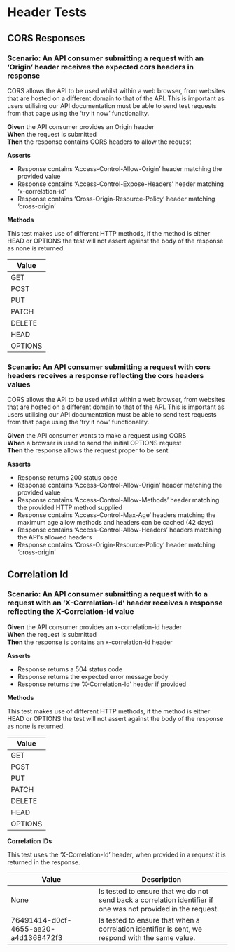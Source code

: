 # Header Tests

## CORS Responses


### Scenario: An API consumer submitting a request with an ‘Origin’ header receives the expected cors headers in response

CORS allows the API to be used whilst within a web browser, from websites that are hosted on a different domain to that of the API. This is important as users utilising our API documentation must be able to send test requests from that page using the ‘try it now’ functionality.

**Given** the API consumer provides an Origin header
<br/>
**When** the request is submitted
<br/>
**Then** the response contains CORS headers to allow the request
<br/>

**Asserts**
- Response contains ‘Access-Control-Allow-Origin’ header matching the provided value
- Response contains ‘Access-Control-Expose-Headers’ header matching ‘x-correlation-id’
- Response contains ‘Cross-Origin-Resource-Policy’ header matching ‘cross-origin’

**Methods**

This test makes use of different HTTP methods, if the method is either HEAD or OPTIONS the test will not assert against the body of the response as none is returned.

| Value   |
|---------|
| GET     |
| POST    |
| PUT     |
| PATCH   |
| DELETE  |
| HEAD    |
| OPTIONS |


### Scenario: An API consumer submitting a request with cors headers receives a response reflecting the cors headers values

CORS allows the API to be used whilst within a web browser, from websites that are hosted on a different domain to that of the API. This is important as users utilising our API documentation must be able to send test requests from that page using the ‘try it now’ functionality.

**Given** the API consumer wants to make a request using CORS
<br/>
**When** a browser is used to send the initial OPTIONS request
<br/>
**Then** the response allows the request proper to be sent
<br/>

**Asserts**
- Response returns 200 status code
- Response contains ‘Access-Control-Allow-Origin’ header matching the provided value
- Response contains ‘Access-Control-Allow-Methods’ header matching the provided HTTP method supplied
- Response contains ‘Access-Control-Max-Age’ headers matching the maximum age allow methods and headers can be cached (42 days)
- Response contains ‘Access-Control-Allow-Headers’ headers matching the API’s allowed headers
- Response contains ‘Cross-Origin-Resource-Policy’ header matching ‘cross-origin’

## Correlation Id


### Scenario: An API consumer submitting a request with to a request with an ‘X-Correlation-Id’ header receives a response reflecting the X-Correlation-Id value

**Given** the API consumer provides an x-correlation-id header
<br/>
**When** the request is submitted
<br/>
**Then** the response is contains an x-correlation-id header
<br/>

**Asserts**
- Response returns a 504 status code
- Response returns the expected error message body
- Response returns the ‘X-Correlation-Id’ header if provided

**Methods**

This test makes use of different HTTP methods, if the method is either HEAD or OPTIONS the test will not assert against the body of the response as none is returned.

| Value   |
|---------|
| GET     |
| POST    |
| PUT     |
| PATCH   |
| DELETE  |
| HEAD    |
| OPTIONS |

**Correlation IDs**

This test uses the ‘X-Correlation-Id’ header, when provided in a request it is returned in the response.

| Value                                | Description                                                                                                   |
|--------------------------------------|---------------------------------------------------------------------------------------------------------------|
| None                                 | Is tested to ensure that we do not send back a correlation identifier if one was not provided in the request. |
| 76491414-d0cf-4655-ae20-a4d1368472f3 | Is tested to ensure that when a correlation identifier is sent, we respond with the same value.               |
